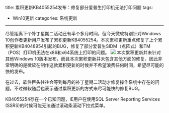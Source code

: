title: 累积更新KB4055254发布：修复部分爱普生打印机无法打印问题
tags:
  - Win10更新
categories: 系统更新
---
尽管距离下个补丁星期二活动还有半个多月时间，但今天微软特别针对Windows 10创作者更新用户发布了累积更新KB4055254。本次累积更新重点修复了上个累积更新KB4048954引起的BUG，修复了部分爱普生SIDM（点阵式）和TM（POS）打印机无法在x86和x64系统上打印的问题。
![]([KB4055254-images])
本次累积更新并未针对其他Windows 10版本发布，而且本次累积更新并未包含其他方面的修复。因此非常明确的是微软在制作这款累积更新的时候并不希望浪费任何时间，希望尽可能的快的发布。

在过去，软件巨头往往会等到每月的补丁星期二活动才修复操作系统中存在的问题，不过微软随后也表示通过累积更新的方式来尽可能快的修复BUG。

KB4055254存在一个已知问题，IE用户在使用SQL Server Reporting Services (SSRS)的时候可能无法通过滚动条滚动下拉式菜单。

[KB4055254-images]:https://static.cnbetacdn.com/article/2017/1123/c11246e807d4ade.jpg
